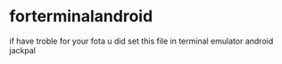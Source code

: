 # forterminalandroid
if have troble for your fota u did set this file in terminal emulator android jackpal
